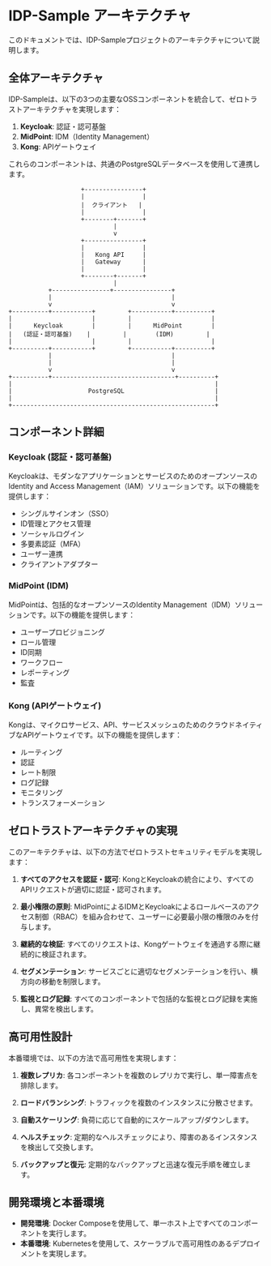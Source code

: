 # IDP-Sample アーキテクチャ

このドキュメントでは、IDP-Sampleプロジェクトのアーキテクチャについて説明します。

## 全体アーキテクチャ

IDP-Sampleは、以下の3つの主要なOSSコンポーネントを統合して、ゼロトラストアーキテクチャを実現します：

1. **Keycloak**: 認証・認可基盤
2. **MidPoint**: IDM（Identity Management）
3. **Kong**: APIゲートウェイ

これらのコンポーネントは、共通のPostgreSQLデータベースを使用して連携します。

```
                    +----------------+
                    |                |
                    |  クライアント   |
                    |                |
                    +--------+-------+
                             |
                             v
                    +----------------+
                    |                |
                    |   Kong API     |
                    |   Gateway      |
                    |                |
                    +--------+-------+
                             |
           +----------------+----------------+
           |                                 |
           v                                 v
+----------+-----------+         +-----------+----------+
|                      |         |                      |
|      Keycloak        |         |      MidPoint        |
|   (認証・認可基盤)    |         |        (IDM)         |
|                      |         |                      |
+----------+-----------+         +-----------+----------+
           |                                 |
           |                                 |
           v                                 v
+----------+----------------------------------+----------+
|                                                        |
|                     PostgreSQL                         |
|                                                        |
+--------------------------------------------------------+
```

## コンポーネント詳細

### Keycloak (認証・認可基盤)

Keycloakは、モダンなアプリケーションとサービスのためのオープンソースのIdentity and Access Management（IAM）ソリューションです。以下の機能を提供します：

- シングルサインオン（SSO）
- ID管理とアクセス管理
- ソーシャルログイン
- 多要素認証（MFA）
- ユーザー連携
- クライアントアダプター

### MidPoint (IDM)

MidPointは、包括的なオープンソースのIdentity Management（IDM）ソリューションです。以下の機能を提供します：

- ユーザープロビジョニング
- ロール管理
- ID同期
- ワークフロー
- レポーティング
- 監査

### Kong (APIゲートウェイ)

Kongは、マイクロサービス、API、サービスメッシュのためのクラウドネイティブなAPIゲートウェイです。以下の機能を提供します：

- ルーティング
- 認証
- レート制限
- ログ記録
- モニタリング
- トランスフォーメーション

## ゼロトラストアーキテクチャの実現

このアーキテクチャは、以下の方法でゼロトラストセキュリティモデルを実現します：

1. **すべてのアクセスを認証・認可**: KongとKeycloakの統合により、すべてのAPIリクエストが適切に認証・認可されます。

2. **最小権限の原則**: MidPointによるIDMとKeycloakによるロールベースのアクセス制御（RBAC）を組み合わせて、ユーザーに必要最小限の権限のみを付与します。

3. **継続的な検証**: すべてのリクエストは、Kongゲートウェイを通過する際に継続的に検証されます。

4. **セグメンテーション**: サービスごとに適切なセグメンテーションを行い、横方向の移動を制限します。

5. **監視とログ記録**: すべてのコンポーネントで包括的な監視とログ記録を実施し、異常を検出します。

## 高可用性設計

本番環境では、以下の方法で高可用性を実現します：

1. **複数レプリカ**: 各コンポーネントを複数のレプリカで実行し、単一障害点を排除します。

2. **ロードバランシング**: トラフィックを複数のインスタンスに分散させます。

3. **自動スケーリング**: 負荷に応じて自動的にスケールアップ/ダウンします。

4. **ヘルスチェック**: 定期的なヘルスチェックにより、障害のあるインスタンスを検出して交換します。

5. **バックアップと復元**: 定期的なバックアップと迅速な復元手順を確立します。

## 開発環境と本番環境

- **開発環境**: Docker Composeを使用して、単一ホスト上ですべてのコンポーネントを実行します。
- **本番環境**: Kubernetesを使用して、スケーラブルで高可用性のあるデプロイメントを実現します。